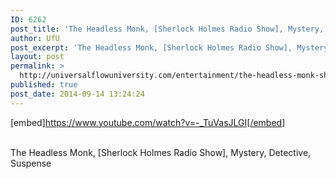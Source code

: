 ```yaml
---
ID: 6262
post_title: 'The Headless Monk, [Sherlock Holmes Radio Show], Mystery, Detective, Suspense'
author: UfU
post_excerpt: 'The Headless Monk, [Sherlock Holmes Radio Show], Mystery, Detective, Suspense'
layout: post
permalink: >
  http://universalflowuniversity.com/entertainment/the-headless-monk-sherlock-holmes-radio-show-mystery-detective-suspense/
published: true
post_date: 2014-09-14 13:24:24
---
```

[embed]https://www.youtube.com/watch?v=-_TuVasJLGI[/embed]</br></br>
<p>The Headless Monk, [Sherlock Holmes Radio Show], Mystery, Detective, Suspense</p>